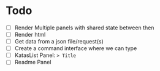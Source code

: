# Todo

- [ ] Render Multiple panels with shared state between then
- [ ] Render html
- [ ] Get data from a json file/request(s)
- [ ] Create a command interface where we can type
- [ ] KatasList Panel: `> Title`
- [ ] Readme Panel

